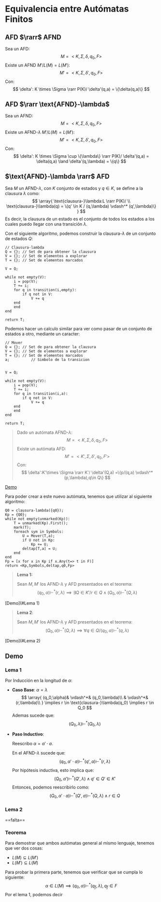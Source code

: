 # Equivalencia entre Autómatas Finitos

## AFD $\rarr$ AFND

Sea un AFD:
$$
M = <K,\Sigma,\delta,q_0,F>
$$
Existe un AFND $M'/L(M) = L(M'):$
$$
M'=<K,\Sigma,\delta',q_0,F>
$$
Con:
$$
\delta': K \times \Sigma \rarr P(K)/ \delta'(q,a) = \{\delta(q,a)\}
$$

## AFD $\rarr \text{AFND}-\lambda$

Sea un AFND:
$$
M = <K,\Sigma,\delta,q_0,F>
$$
Existe un $\text{AFND-$\lambda$ } M'/L(M) = L(M'):$
$$
M'=<K,\Sigma,\delta',q_0,F>
$$
Con:
$$
\delta': K \times \Sigma \cup \{\lambda\} \rarr P(K)/ \delta'(q,a) = \delta(q,a) \land \delta'(q,\lambda) = \{q\}
$$

## $\text{AFND}-\lambda \rarr$ AFD

Sea $M$ un $\text{AFND-}\lambda,$ con $K$ conjunto de estados y $q \in K,$ se define a la clausura $\lambda$ como:
$$
\array{
\text{clausura-}\lambda:L \rarr P(K)/ \\
\text{clausura-}\lambda(q) = \{q' \in K / (q,\lambda) \vdash^* (q',\lambda)\}
}
$$
 Es decir, la clausura de un estado es el conjunto de todos los estados a los cuales puedo llegar con una transición $\lambda.$

Con el siguiente algoritmo, podemos construir la $\text{clausura-}\lambda$ de un conjunto de estados $Q:$

```pseudocode
// Clausura-lambda
Q = {}; // Set de para obtener la clausura
V = {}; // Set de elementos a explorar
T = {}; // Set de elementos marcados

V = Q;

while not empty(V):
	i = pop(V);
	T += i;
	for q in transition(i,empty):
		if q not in V:
			V += q
    end
	end
end

return T;
```

Podemos hacer un calculo similar para ver como pasar de un conjunto de estados a otro, mediante un caracter:

```pseudocode
// Mover
Q = {}; // Set de para obtener la clausura
V = {}; // Set de elementos a explorar
T = {}; // Set de elementos marcados
a;			// Simbolo de la transicion


V = Q;

while not empty(V):
	i = pop(V);
	T += i;
	for q in transition(i,a):
		if q not in V:
			V += q
    end
	end
end

return T;
```

> Dado un autómata $\text{AFND-}\lambda$:
> $$
> M = <K,\Sigma,\delta,q_0,F>
> $$
> Existe un autómata AFD:
> $$
> M' = <K',\Sigma,\delta',q_0,F'>
> $$
> Con:
> $$
> \delta':K'\times \Sigma \rarr K'/ \delta'(Q,a) =\{p/(q,a) \vdash^*(p,\lambda),q\in Q\}
> $$

[Demo](#Teorema)

Para poder crear a este nuevo autómata, tenemos que utilizar al siguiente algoritmo:

```pseudocode
Q0 = clausura-lambda({q0});
Kp = {Q0};
while not empty(unmarked(Kp)):
	T = unmarked(Kp).First();
	mark(T);
	foreach sym in Symbols:
		U = Mover(T,a);
		if U not in Kp:
			Kp += U;
		deltap[T,a] = U;
	end
end
Fp = [x for x in Kp if x.Any(t=> t in F)]
return <Kp,Symbols,deltap,q0,Fp>
```

> **Lema 1:**
>
> Sean $M,M'$ los $\text{AFND-}\lambda$ y AFD presentados en el teorema:
> $$
> (q_0,\alpha) \vdash^*(r,\lambda) \implies \exists Q \in K'/r\in Q \land (Q_0,\alpha) \vdash^*(Q,\lambda)
> $$

[Demo](#Lema 1)

> **Lema 2**:
>
> Sean $M,M'$ los $\text{AFND-}\lambda$ y AFD presentados en el teorema:
> $$
> (Q_0,\alpha) \vdash^* (Q,\lambda)\implies \forall q \in Q/(q_0,\alpha) \vdash^*(q,\lambda)
> $$

[Demo](#Lema 2)

## Demo

### Lema 1

Por Inducción en la longitud de $\alpha:$

- **Caso Base**: $\alpha = \lambda$
  $$
  \array{
  (q_0,\alpha)& \vdash^*& (q_0,\lambda)\\
  & \vdash^*& (r,\lambda)\\
  } 
  \implies r \in \text{clausura-}\lambda(q_0)
  \implies r \in Q_0
  $$
  Ademas sucede que:
  $$
  (Q_0,\lambda) \vdash^*(Q_0,\lambda)
  $$

- **Paso Inductivo**:

  Reescribo $\alpha = \alpha'\cdot a.$

  En el $\text{AFND-}\lambda$ sucede que:
  $$
  (q_0,\alpha'\cdot a) \vdash^*(q',a) \vdash^*(r,\lambda)
  $$
  Por hipótesis inductiva, esto implica que:
  $$
  (Q_0,\alpha') \vdash^* (Q',\lambda) \land q'\in Q' \in K'
  $$
  Entonces, podemos reescribirlo como:
  $$
  (Q_0,\alpha'\cdot a) \vdash^*(Q',a) \vdash^*(Q,\lambda) \land r \in Q
  $$

### Lema 2

==falta==

### Teorema

Para demostrar que ambos autómatas general al mismo lenguaje, tenemos que ver dos cosas:

- $L(M) \subseteq L(M')$
- $L(M') \subseteq L(M)$

Para probar la primera parte, tenemos que verificar que se cumpla lo siguiente:
$$
\alpha \in L(M) \implies (q_0,\alpha) \vdash^* (q_f,\lambda), q_f \in F 
$$
Por el lema 1, podemos decir
